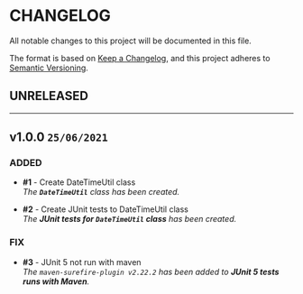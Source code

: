 # CHANGELOG
All notable changes to this project will be documented in this file.

The format is based on [Keep a Changelog](https://keepachangelog.com/en/1.0.0/),
and this project adheres to [Semantic Versioning](https://semver.org/spec/v2.0.0.html).

## UNRELEASED

---

## v1.0.0 `25/06/2021`  

### ADDED
- **#1** - Create DateTimeUtil class  
    _The **`DateTimeUtil`** class has been created._
  

- **#2** - Create JUnit tests to DateTimeUtil class  
    _The **JUnit tests for `DateTimeUtil` class** has been created._

### FIX
- **#3** - JUnit 5 not run with maven  
    _The `maven-surefire-plugin v2.22.2` has been added to **JUnit 5 tests runs with Maven**._
